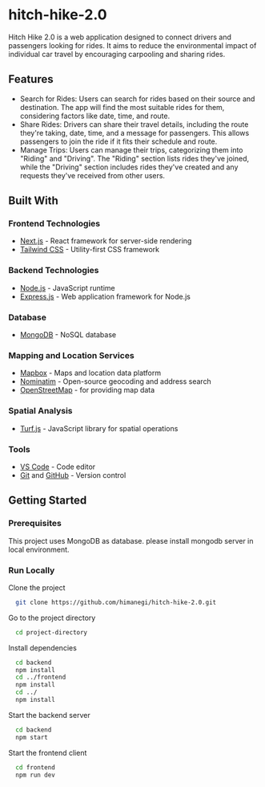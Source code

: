 # hitch-hike-2.0

 Hitch Hike 2.0 is a web application designed to connect drivers and passengers looking for rides. It aims to reduce the environmental impact of individual car travel by encouraging carpooling and sharing rides.

## Features

- Search for Rides: Users can search for rides based on their source and destination. The app will find the most suitable rides for them, considering factors like date, time, and route.
- Share Rides: Drivers can share their travel details, including the route they're taking, date, time, and a message for passengers. This allows passengers to join the ride if it fits their schedule and route.
- Manage Trips: Users can manage their trips, categorizing them into "Riding" and "Driving". The "Riding" section lists rides they've joined, while the "Driving" section includes rides they've created and any requests they've received from other users.

## Built With

### Frontend Technologies

- [Next.js](https://nextjs.org/) - React framework for server-side rendering
- [Tailwind CSS](https://tailwindcss.com/) - Utility-first CSS framework

### Backend Technologies

- [Node.js](https://nodejs.org/) - JavaScript runtime
- [Express.js](https://expressjs.com/) - Web application framework for Node.js

### Database

- [MongoDB](https://www.mongodb.com/) - NoSQL database

### Mapping and Location Services

- [Mapbox](https://www.mapbox.com/) - Maps and location data platform
- [Nominatim](https://nominatim.org/) - Open-source geocoding and address search
- [OpenStreetMap](www.openstreetmap.org/) - for providing map data

### Spatial Analysis

- [Turf.js](https://turfjs.org/) - JavaScript library for spatial operations

### Tools

- [VS Code](https://code.visualstudio.com/) - Code editor
- [Git](https://git-scm.com/) and [GitHub](https://github.com/) - Version control

<!-- Getting Started -->
## Getting Started

<!-- Prerequisites -->
### Prerequisites

This project uses MongoDB as database. please install mongodb server in local environment.

<!-- Run Locally -->
### Run Locally

Clone the project

```bash
  git clone https://github.com/himanegi/hitch-hike-2.0.git
```

Go to the project directory

```bash
  cd project-directory
```

Install dependencies

```bash
  cd backend
  npm install
  cd ../frontend
  npm install
  cd ../
  npm install
```

Start the backend server

```bash
  cd backend
  npm start
```

Start the frontend client

```bash
  cd frontend
  npm run dev
```

